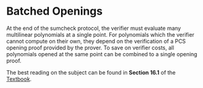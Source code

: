# Batched Openings

At the end of the sumcheck protocol, the verifier must evaluate many multilinear polynomials at a single point. For polynomials which the verifier cannot compute on their own, they depend on the verification of a PCS opening proof provided by the prover. To save on verifier costs, all polynomials opened at the same point can be combined to a single opening proof.

The best reading on the subject can be found in **Section 16.1** of the [Textbook](https://people.cs.georgetown.edu/jthaler/ProofsArgsAndZK.pdf).
